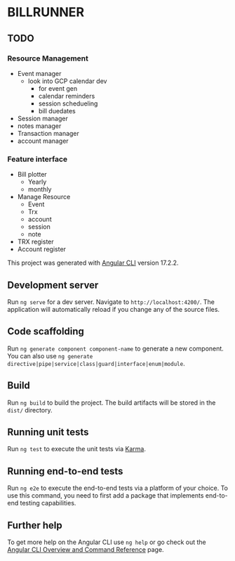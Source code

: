 # BILLRUNNER

## TODO
### Resource Management
- Event manager
  - look into GCP calendar dev
    - for event gen
    - calendar reminders
    - session schedueling
    - bill duedates
- Session manager
- notes manager
- Transaction manager
- account manager

### Feature interface
- Bill plotter
  - Yearly
  - monthly
- Manage Resource
  - Event
  - Trx
  - account
  - session
  - note
- TRX register
- Account register


This project was generated with [Angular CLI](https://github.com/angular/angular-cli) version 17.2.2.

## Development server

Run `ng serve` for a dev server. Navigate to `http://localhost:4200/`. The application will automatically reload if you change any of the source files.

## Code scaffolding

Run `ng generate component component-name` to generate a new component. You can also use `ng generate directive|pipe|service|class|guard|interface|enum|module`.

## Build

Run `ng build` to build the project. The build artifacts will be stored in the `dist/` directory.

## Running unit tests

Run `ng test` to execute the unit tests via [Karma](https://karma-runner.github.io).

## Running end-to-end tests

Run `ng e2e` to execute the end-to-end tests via a platform of your choice. To use this command, you need to first add a package that implements end-to-end testing capabilities.

## Further help

To get more help on the Angular CLI use `ng help` or go check out the [Angular CLI Overview and Command Reference](https://angular.io/cli) page.

